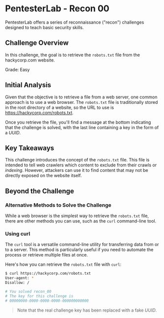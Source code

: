 # PentesterLab - Recon 00

PentesterLab offers a series of reconnaissance ("recon") challenges designed to
teach basic security skills.

## Challenge Overview

In this challenge, the goal is to retrieve the `robots.txt` file from the
hackycorp.com website.

Grade: Easy

## Initial Analysis

Given that the objective is to retrieve a file from a web server, one common
approach is to use a web browser. The `robots.txt` file is traditionally stored
in the root directory of a website, so the URL to use is
https://hackycorp.com/robots.txt.

Once you retrieve the file, you'll find a message at the bottom indicating that
the challenge is solved, with the last line containing a key in the form of a
_UUID_.

## Key Takeaways

This challenge introduces the concept of the `robots.txt` file. This file is
intended to tell web crawlers which content to exclude from their crawls or
_indexing_. However, attackers can use it to find content that may not be
directly exposed on the website itself.

## Beyond the Challenge

### Alternative Methods to Solve the Challenge

While a web browser is the simplest way to retrieve the `robots.txt` file,
there are other methods you can use, such as the `curl` command-line tool.

### Using curl

The `curl` tool is a versatile command-line utility for transferring data from
or to a server. This method is particularly useful if you need to automate the
process or retrieve multiple files at once.

Here's how you can retrieve the `robots.txt` file with `curl`:

```sh
$ curl https://hackycorp.com/robots.txt
User-agent: *
Disallow: /

# You solved recon_00
# The key for this challenge is
# 00000000-0000-0000-0000-000000000000
```

> Note that the real challenge key has been replaced with a fake _UUID_.
